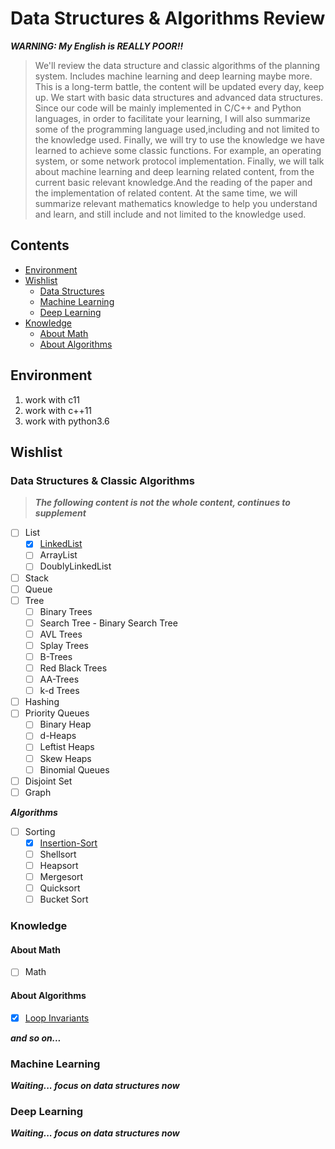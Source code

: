 # Data Structures & Algorithms Review

***WARNING: My English is REALLY POOR!!***

> We'll review the data structure and classic algorithms of the planning system. Includes machine learning and deep learning maybe more. This is a long-term battle, the content will be updated every day, keep up. We start with basic data structures and advanced data structures. Since our code will be mainly implemented in C/C++ and Python languages, in order to facilitate your learning, I will also summarize some of the programming language used,including and not limited to the knowledge used. Finally, we will try to use the knowledge we have learned to achieve some classic functions. For example, an operating system, or some network protocol implementation. Finally, we will talk about machine learning and deep learning related content, from the current basic relevant knowledge.And the reading of the paper and the implementation of related content. At the same time, we will summarize relevant mathematics knowledge to help you understand and learn, and still include and not limited to the knowledge used.

## Contents
- [Environment](#Environment)
- [Wishlist](#Wishlist)
    - [Data Structures](#data-structures--classic-algorithms)
    - [Machine Learning](#Machine-Learning)
    - [Deep Learning](#Deep-Learning)
- [Knowledge](#Knowledge)
	- [About Math](#About-Math)
	- [About Algorithms](#About-Algorithms)

## Environment

1. work with c11
2. work with c++11
3. work with python3.6

## Wishlist

### Data Structures & Classic Algorithms

> ***The following content is not the whole content, continues to supplement***

- [ ] List
	- [x] [LinkedList](https://github.com/sherlockblaze/data_structures_review/blob/master/lists/README.md#LinkedList)
	- [ ] ArrayList
	- [ ] DoublyLinkedList
- [ ] Stack
- [ ] Queue
- [ ] Tree
	- [ ] Binary Trees
	- [ ] Search Tree - Binary Search Tree
	- [ ] AVL Trees
	- [ ] Splay Trees
	- [ ] B-Trees
	- [ ] Red Black Trees
	- [ ] AA-Trees
	- [ ] k-d Trees
- [ ] Hashing
- [ ] Priority Queues
	- [ ] Binary Heap
	- [ ] d-Heaps
	- [ ] Leftist Heaps
	- [ ] Skew Heaps
	- [ ] Binomial Queues
- [ ] Disjoint Set
- [ ] Graph

***Algorithms***

- [ ] Sorting
	- [x] [Insertion-Sort](./algorithms/README.md/#insertion-sort)
	- [ ] Shellsort
	- [ ] Heapsort
	- [ ] Mergesort
	- [ ] Quicksort
	- [ ] Bucket Sort

### Knowledge

#### About Math

- [ ] Math


#### About Algorithms

- [x] [Loop Invariants](./knowledge/algorithms/LoopInvariants.md/#loop-invariants)

***and so on...***

### Machine Learning

***Waiting... focus on data structures now***

### Deep Learning

***Waiting... focus on data structures now***